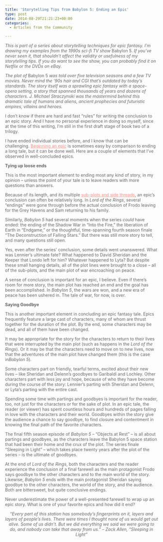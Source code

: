 ```yaml
---
title: 'Storytelling Tips from Babylon 5: Ending an Epic'
type: post
date: 2014-08-29T21:21:23+00:00
categories:
  - Articles from the Community

---
```

<p style="color: #666666">
  <i>This is part of a series about storytelling techniques for epic fantasy. I’m drawing my examples from the 1990s sci-fi TV show </i>Babylon 5<i>. If you’ve never seen it, that shouldn’t affect the validity or usefulness of my storytelling tips. If you do want to see the show, you can probably find it on Netflix or the DVDs on eBay.</i>
</p>

<p style="color: #666666">
  <i>The plot of </i>Babylon 5<i> </i><i>was told over five television seasons and a few TV movies. Never mind the ‘90s hair and CGI that’s outdated by today’s standards. The story itself was a sprawling epic fantasy with a space-opera setting, a story that spanned thousands of years and dozens of characters. J. Michael Straczynski was the mastermind behind this dramatic tale of humans and aliens, ancient prophecies and futuristic empires, villains and heroes.</i>
</p>

<p style="color: #666666">
  I don’t know if there are hard and fast “rules” for writing the conclusion to an epic story. And I have no personal experience in doing so myself, since at the time of this writing, I’m still in the first draft stage of book two of a trilogy.
</p>

<p style="color: #666666">
  I have ended individual stories before, and I know that can be challenging. <a style="font-weight: inherit;font-style: inherit;color: #ff8f85" href="http://storytellergirlgrace.wordpress.com/2013/03/20/storytelling-techniques-from-babylon-5-beginning-an-epic/" target="_blank">Beginning an epic</a> is sometimes easy by comparison to ending a long tale, but it can be done well. Here are a couple of elements that I’ve observed in well-concluded epics.
</p>

<p style="color: #666666">
  <b>Tying up loose ends</b>
</p>

<p style="color: #666666">
  This is the most important element to ending most any kind of story, in my opinion – unless the point of your tale is to leave readers with more questions than answers.
</p>

<p style="color: #666666">
  Because of its length, and its multiple <a style="font-weight: inherit;font-style: inherit;color: #ff8f85" href="http://storytellergirlgrace.wordpress.com/2014/03/19/storytelling-techniques-from-babylon-5-main-plot-versus-sub-plot/" target="_blank">sub-plots and side threads</a>, an epic’s conclusion can often be relatively long. In <i>Lord of the Rings</i>, several “endings” were gone through before the actual conclusion of Frodo leaving for the Grey Havens and Sam returning to his family.
</p>

<p style="color: #666666">
  Similarly, <i>Babylon 5</i> had several moments when the series <i>could</i> have ended: the ending of the Shadow War in “Into the Fire,” the liberation of Earth in “Endgame,” or the thoughtful, time-spanning fourth season finale “The Deconstruction of Falling Stars.” But there was still more story to tell, and many questions still open.
</p>

<p style="color: #666666">
  Yes, even after the series’ conclusion, some details went unanswered. What was Lennier’s ultimate fate? What happened to David Sheridan and the Keeper that Londo left for him? Whatever happened to Lyta? But despite these small hanging details, all of the plot lines were brought to a close – all of the sub-plots, and the main plot of war encroaching on peace.
</p>

<p style="color: #666666">
  A sense of conclusion is important for an epic, I believe. Even if there’s room for more story, the main plot has reached an end and the goal has been accomplished. In <i>Babylon 5</i>, the wars are won, and a new era of peace has been ushered in. The tale of war, for now, is over.
</p>

<p style="color: #666666">
  <b>Saying Goodbye</b>
</p>

<p style="color: #666666">
  This is another important element in concluding an epic fantasy tale. Epics frequently feature a large cast of characters, many of whom are thrust together for the duration of the plot. By the end, some characters may be dead, and all of them have been changed.
</p>

<p style="color: #666666">
  It may be appropriate for the story for the characters to return to their lives that were interrupted by the main plot (such as happens in the <i>Lord of the Rings</i>). Or it may be that the characters need to move on to new lives, now that the adventures of the main plot have changed them (this is the case in<i>Babylon 5</i>).
</p>

<p style="color: #666666">
  Some characters part on friendly, tearful terms, excited about their new lives – like Sheridan and Delenn’s goodbyes to Garibaldi and Lochley. Other characters part with less joy and hope, because of who they have become during the course of the story: Lennier’s parting with Sheridan and Delenn, or Lyta’s parting with the entire cast.
</p>

<p style="color: #666666">
  Spending some time with partings and goodbyes is important for the reader, too, not just for the characters or for the sake of plot. In an epic tale, the reader (or viewer) has spent countless hours and hundreds of pages falling in love with the characters and their world. Goodbyes within the story give the audience a chance to say goodbye, to find closure and contentment in knowing the final path of the favorite characters.
</p>

<p style="color: #666666">
  The final fifth season episode of <i>Babylon 5</i> – “Objects at Rest” – is all about partings and goodbyes, as the characters leave the Babylon 5 space station that had been their home and the crux of the plot. The series finale “Sleeping in Light” – which takes place twenty years after the plot of the series – is the ultimate of goodbyes.
</p>

<p style="color: #666666">
  At the end of <em style="font-weight: inherit">Lord of the Rings</em>, both the characters and the reader experience the conclusion of a final farewell as the main protagonist Frodo says goodbye to the other characters and to the main world of the story. Likewise, <em style="font-weight: inherit">Babylon 5</em> ends with the main protagonist Sheridan saying goodbye to the other characters, the world of the story, and the audience. Both are bittersweet, but quite conclusive endings.
</p>

<p style="color: #666666">
  Never underestimate the power of a well-presented farewell to wrap up an epic story. What is one of your favorite epics and how did it end?
</p>

<p style="color: #666666" align="center">
  <i>“Every part of this station has somebody’s fingerprints on it, layers and layers of people’s lives. There were times I thought none of us would get out alive. Some of us didn’t. But we did everything we said we were going to do, and nobody can take that away from us.” – Zack Allen, “Sleeping in Light”</i>
</p>
